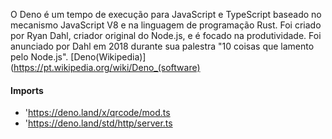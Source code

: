 O Deno é um tempo de execução para JavaScript e TypeScript baseado no mecanismo JavaScript V8 e na linguagem de programação Rust. Foi criado por Ryan Dahl, criador original do Node.js, e é focado na produtividade. Foi anunciado por Dahl em 2018 durante sua palestra "10 coisas que lamento pelo Node.js".
[Deno(Wikipedia)](https://pt.wikipedia.org/wiki/Deno_(software)

#### Imports
- 'https://deno.land/x/qrcode/mod.ts
- 'https://deno.land/std/http/server.ts

